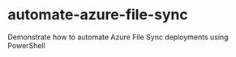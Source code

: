 # automate-azure-file-sync

Demonstrate how to automate Azure File Sync deployments using PowerShell
